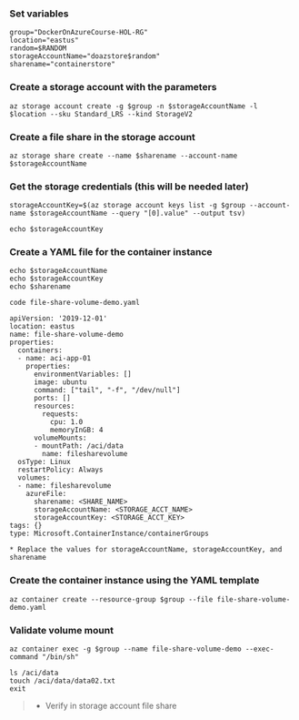

### Set variables
```
group="DockerOnAzureCourse-HOL-RG"
location="eastus"
random=$RANDOM
storageAccountName="doazstore$random"
sharename="containerstore"
```

### Create a storage account with the parameters
```
az storage account create -g $group -n $storageAccountName -l $location --sku Standard_LRS --kind StorageV2
```

### Create a file share in the storage account
```
az storage share create --name $sharename --account-name $storageAccountName
```

### Get the storage credentials (this will be needed later)
```
storageAccountKey=$(az storage account keys list -g $group --account-name $storageAccountName --query "[0].value" --output tsv)

echo $storageAccountKey
```

### Create a YAML file for the container instance
```
echo $storageAccountName
echo $storageAccountKey
echo $sharename

code file-share-volume-demo.yaml

apiVersion: '2019-12-01'
location: eastus
name: file-share-volume-demo
properties:
  containers:
  - name: aci-app-01
    properties:
      environmentVariables: []
      image: ubuntu
      command: ["tail", "-f", "/dev/null"]
      ports: []
      resources:
        requests:
          cpu: 1.0
          memoryInGB: 4
      volumeMounts:
      - mountPath: /aci/data
        name: filesharevolume
  osType: Linux
  restartPolicy: Always
  volumes:
  - name: filesharevolume
    azureFile:
      sharename: <SHARE_NAME>
      storageAccountName: <STORAGE_ACCT_NAME>
      storageAccountKey: <STORAGE_ACCT_KEY>
tags: {}
type: Microsoft.ContainerInstance/containerGroups

* Replace the values for storageAccountName, storageAccountKey, and sharename
```

### Create the container instance using the YAML template
```
az container create --resource-group $group --file file-share-volume-demo.yaml
```

### Validate volume mount
```
az container exec -g $group --name file-share-volume-demo --exec-command "/bin/sh"

ls /aci/data
touch /aci/data/data02.txt
exit
```

>* Verify in storage account file share